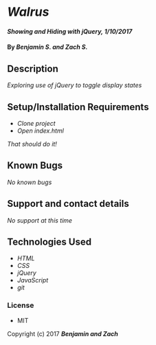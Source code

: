# _Walrus_

#### _Showing and Hiding with jQuery, 1/10/2017_

#### By _**Benjamin S. and Zach S.**_

## Description

_Exploring use of jQuery to toggle display states_

## Setup/Installation Requirements

* _Clone project_
* _Open index.html_

_That should do it!_

## Known Bugs

_No known bugs_

## Support and contact details

_No support at this time_

## Technologies Used

* _HTML_
* _CSS_
* _jQuery_
* _JavaScript_
* _git_

### License

* MIT

Copyright (c) 2017 **_Benjamin and Zach_**
